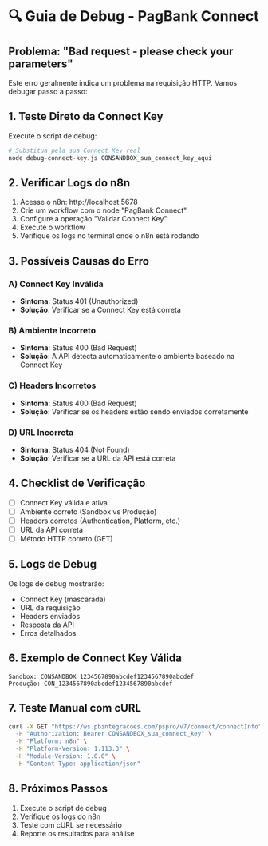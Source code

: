 # 🔍 Guia de Debug - PagBank Connect

## Problema: "Bad request - please check your parameters"

Este erro geralmente indica um problema na requisição HTTP. Vamos debugar passo a passo:

## 1. Teste Direto da Connect Key

Execute o script de debug:

```bash
# Substitua pela sua Connect Key real
node debug-connect-key.js CONSANDBOX_sua_connect_key_aqui
```

## 2. Verificar Logs do n8n

1. Acesse o n8n: http://localhost:5678
2. Crie um workflow com o node "PagBank Connect"
3. Configure a operação "Validar Connect Key"
4. Execute o workflow
5. Verifique os logs no terminal onde o n8n está rodando

## 3. Possíveis Causas do Erro

### A) Connect Key Inválida
- **Sintoma**: Status 401 (Unauthorized)
- **Solução**: Verificar se a Connect Key está correta

### B) Ambiente Incorreto
- **Sintoma**: Status 400 (Bad Request)
- **Solução**: A API detecta automaticamente o ambiente baseado na Connect Key

### C) Headers Incorretos
- **Sintoma**: Status 400 (Bad Request)
- **Solução**: Verificar se os headers estão sendo enviados corretamente

### D) URL Incorreta
- **Sintoma**: Status 404 (Not Found)
- **Solução**: Verificar se a URL da API está correta

## 4. Checklist de Verificação

- [ ] Connect Key válida e ativa
- [ ] Ambiente correto (Sandbox vs Produção)
- [ ] Headers corretos (Authentication, Platform, etc.)
- [ ] URL da API correta
- [ ] Método HTTP correto (GET)

## 5. Logs de Debug

Os logs de debug mostrarão:
- Connect Key (mascarada)
- URL da requisição
- Headers enviados
- Resposta da API
- Erros detalhados

## 6. Exemplo de Connect Key Válida

```
Sandbox: CONSANDBOX_1234567890abcdef1234567890abcdef
Produção: CON_1234567890abcdef1234567890abcdef
```

## 7. Teste Manual com cURL

```bash
curl -X GET "https://ws.pbintegracoes.com/pspro/v7/connect/connectInfo" \
  -H "Authorization: Bearer CONSANDBOX_sua_connect_key" \
  -H "Platform: n8n" \
  -H "Platform-Version: 1.113.3" \
  -H "Module-Version: 1.0.0" \
  -H "Content-Type: application/json"
```

## 8. Próximos Passos

1. Execute o script de debug
2. Verifique os logs do n8n
3. Teste com cURL se necessário
4. Reporte os resultados para análise
